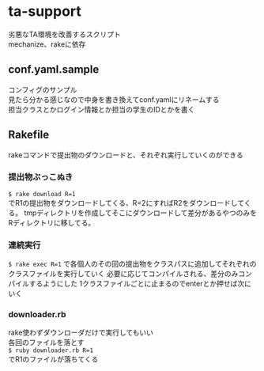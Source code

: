 # ta-support
劣悪なTA環境を改善するスクリプト  
mechanize、rakeに依存

## conf.yaml.sample
コンフィグのサンプル  
見たら分かる感じなので中身を書き換えてconf.yamlにリネームする  
担当クラスとかログイン情報とか担当の学生のIDとかを書く

## Rakefile
rakeコマンドで提出物のダウンロードと、それぞれ実行していくのができる  

### 提出物ぶっこぬき
`$ rake download R=1`  
でR1の提出物をダウンロードしてくる、R=2にすればR2をダウンロードしてくる。
tmpディレクトリを作成してそこにダウンロードして差分があるやつのみをRディレクトリに移してる。

### 連続実行
`$ rake exec R=1`
で各個人のその回の提出物をクラスパスに追加してそれぞれのクラスファイルを実行していく
必要に応じてコンパイルされる、差分のみコンパイルするようにした
1クラスファイルごとに止まるのでenterとか押せば次にいく  

### downloader.rb
rake使わずダウンローダだけで実行してもいい  
各回のファイルを落とす  
`$ ruby downloader.rb R=1`  
でR1のファイルが落ちてくる

